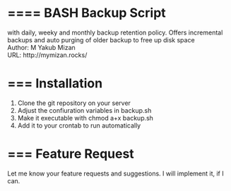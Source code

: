 ====
BASH Backup Script
====
<p> with daily, weeky and monthly backup retention policy. Offers incremental backups and auto purging of older backup to free up disk space
<br /> Author: M Yakub Mizan
<br /> URL: http://mymizan.rocks/
</p>

===
Installation
===
1. Clone the git repository on your server
2. Adjust the confiuration variables in backup.sh
3. Make it executable with chmod a+x backup.sh
4. Add it to your crontab to run automatically 

===
Feature Request
===
Let me know your feature requests and suggestions. I will implement it, if I can. 

